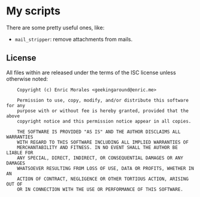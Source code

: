 My scripts
==========

There are some pretty useful ones, like:

- `mail_stripper`: remove attachments from mails.


License
-------

All files within are released under the terms of the ISC license unless
otherwise noted:

        Copyright (c) Enric Morales <geekingaround@enric.me>

        Permission to use, copy, modify, and/or distribute this software for any
        purpose with or without fee is hereby granted, provided that the above
        copyright notice and this permission notice appear in all copies.

        THE SOFTWARE IS PROVIDED "AS IS" AND THE AUTHOR DISCLAIMS ALL WARRANTIES
        WITH REGARD TO THIS SOFTWARE INCLUDING ALL IMPLIED WARRANTIES OF
        MERCHANTABILITY AND FITNESS. IN NO EVENT SHALL THE AUTHOR BE LIABLE FOR
        ANY SPECIAL, DIRECT, INDIRECT, OR CONSEQUENTIAL DAMAGES OR ANY DAMAGES
        WHATSOEVER RESULTING FROM LOSS OF USE, DATA OR PROFITS, WHETHER IN AN
        ACTION OF CONTRACT, NEGLIGENCE OR OTHER TORTIOUS ACTION, ARISING OUT OF
        OR IN CONNECTION WITH THE USE OR PERFORMANCE OF THIS SOFTWARE.
